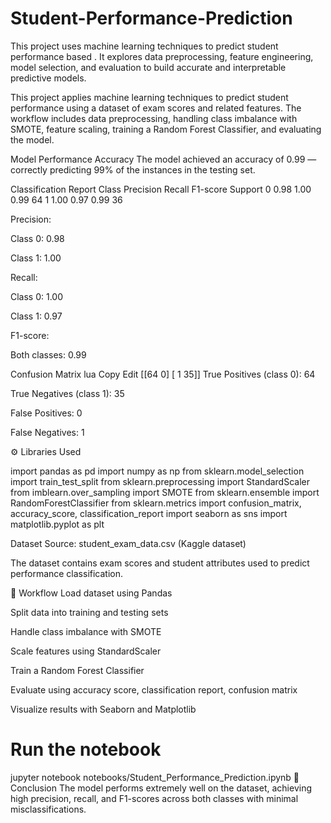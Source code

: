 # Student-Performance-Prediction
This project uses machine learning techniques to predict student performance based . It explores data preprocessing, feature engineering, model selection, and evaluation to build accurate and interpretable predictive models.

This project applies machine learning techniques to predict student performance using a dataset of exam scores and related features. The workflow includes data preprocessing, handling class imbalance with SMOTE, feature scaling, training a Random Forest Classifier, and evaluating the model.

Model Performance
Accuracy
The model achieved an accuracy of 0.99 — correctly predicting 99% of the instances in the testing set.

Classification Report
Class	Precision	Recall	F1-score	Support
0	0.98	1.00	0.99	64
1	1.00	0.97	0.99	36

Precision:

Class 0: 0.98

Class 1: 1.00

Recall:

Class 0: 1.00

Class 1: 0.97

F1-score:

Both classes: 0.99

Confusion Matrix
lua
Copy
Edit
[[64  0]
 [ 1 35]]
True Positives (class 0): 64

True Negatives (class 1): 35

False Positives: 0

False Negatives: 1

⚙️ Libraries Used

import pandas as pd
import numpy as np
from sklearn.model_selection import train_test_split
from sklearn.preprocessing import StandardScaler
from imblearn.over_sampling import SMOTE
from sklearn.ensemble import RandomForestClassifier
from sklearn.metrics import confusion_matrix, accuracy_score, classification_report
import seaborn as sns
import matplotlib.pyplot as plt

Dataset
Source: student_exam_data.csv (Kaggle dataset)

The dataset contains exam scores and student attributes used to predict performance classification.

📝 Workflow
Load dataset using Pandas

Split data into training and testing sets

Handle class imbalance with SMOTE

Scale features using StandardScaler

Train a Random Forest Classifier

Evaluate using accuracy score, classification report, confusion matrix

Visualize results with Seaborn and Matplotlib


# Run the notebook
jupyter notebook notebooks/Student_Performance_Prediction.ipynb
🎯 Conclusion
The model performs extremely well on the dataset, achieving high precision, recall, and F1-scores across both classes with minimal misclassifications.
